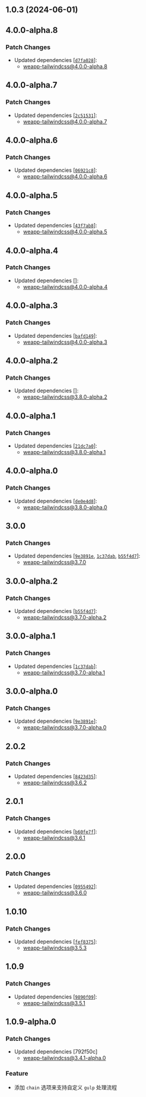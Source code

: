 ## 1.0.3 (2024-06-01)

## 4.0.0-alpha.8

### Patch Changes

- Updated dependencies [[`d7fa028`](https://github.com/sonofmagic/weapp-tailwindcss/commit/d7fa02877ce74792687765766ff94ae3e30edf3b)]:
  - weapp-tailwindcss@4.0.0-alpha.8

## 4.0.0-alpha.7

### Patch Changes

- Updated dependencies [[`2c51531`](https://github.com/sonofmagic/weapp-tailwindcss/commit/2c515310f1fdfd15d11e2e35213c7e6bfcb55c3d)]:
  - weapp-tailwindcss@4.0.0-alpha.7

## 4.0.0-alpha.6

### Patch Changes

- Updated dependencies [[`06921c8`](https://github.com/sonofmagic/weapp-tailwindcss/commit/06921c86fc10f4649818e4dafb2597114cb4204c)]:
  - weapp-tailwindcss@4.0.0-alpha.6

## 4.0.0-alpha.5

### Patch Changes

- Updated dependencies [[`43f7ab8`](https://github.com/sonofmagic/weapp-tailwindcss/commit/43f7ab82b047a067bf7d37d88ed861be7b0609d4)]:
  - weapp-tailwindcss@4.0.0-alpha.5

## 4.0.0-alpha.4

### Patch Changes

- Updated dependencies []:
  - weapp-tailwindcss@4.0.0-alpha.4

## 4.0.0-alpha.3

### Patch Changes

- Updated dependencies [[`bafd149`](https://github.com/sonofmagic/weapp-tailwindcss/commit/bafd149f0510b30cbf95711223583055023e7875)]:
  - weapp-tailwindcss@4.0.0-alpha.3

## 4.0.0-alpha.2

### Patch Changes

- Updated dependencies []:
  - weapp-tailwindcss@3.8.0-alpha.2

## 4.0.0-alpha.1

### Patch Changes

- Updated dependencies [[`21dc7a0`](https://github.com/sonofmagic/weapp-tailwindcss/commit/21dc7a079c02e011961a0c9375d096432ee44768)]:
  - weapp-tailwindcss@3.8.0-alpha.1

## 4.0.0-alpha.0

### Patch Changes

- Updated dependencies [[`de0e4d8`](https://github.com/sonofmagic/weapp-tailwindcss/commit/de0e4d8f38477e806df74b24926d280319ac8419)]:
  - weapp-tailwindcss@3.8.0-alpha.0

## 3.0.0

### Patch Changes

- Updated dependencies [[`9e3891e`](https://github.com/sonofmagic/weapp-tailwindcss/commit/9e3891ec6b18519b75d850d9637f2ea57e3bab91), [`1c37dab`](https://github.com/sonofmagic/weapp-tailwindcss/commit/1c37dab354da866565ee843419e3fdbef187630e), [`b55f4d7`](https://github.com/sonofmagic/weapp-tailwindcss/commit/b55f4d75962031d26f665f60106ea2ed52e162bb)]:
  - weapp-tailwindcss@3.7.0

## 3.0.0-alpha.2

### Patch Changes

- Updated dependencies [[`b55f4d7`](https://github.com/sonofmagic/weapp-tailwindcss/commit/b55f4d75962031d26f665f60106ea2ed52e162bb)]:
  - weapp-tailwindcss@3.7.0-alpha.2

## 3.0.0-alpha.1

### Patch Changes

- Updated dependencies [[`1c37dab`](https://github.com/sonofmagic/weapp-tailwindcss/commit/1c37dab354da866565ee843419e3fdbef187630e)]:
  - weapp-tailwindcss@3.7.0-alpha.1

## 3.0.0-alpha.0

### Patch Changes

- Updated dependencies [[`9e3891e`](https://github.com/sonofmagic/weapp-tailwindcss/commit/9e3891ec6b18519b75d850d9637f2ea57e3bab91)]:
  - weapp-tailwindcss@3.7.0-alpha.0

## 2.0.2

### Patch Changes

- Updated dependencies [[`8423d35`](https://github.com/sonofmagic/weapp-tailwindcss/commit/8423d35c775c250730fc84b869cabe2525a01178)]:
  - weapp-tailwindcss@3.6.2

## 2.0.1

### Patch Changes

- Updated dependencies [[`b60fe7f`](https://github.com/sonofmagic/weapp-tailwindcss/commit/b60fe7f338df7db87ab1c8fb705f1659d9df6afd)]:
  - weapp-tailwindcss@3.6.1

## 2.0.0

### Patch Changes

- Updated dependencies [[`0955492`](https://github.com/sonofmagic/weapp-tailwindcss/commit/095549299cefce15559578f28a6b1624b43fb1c9)]:
  - weapp-tailwindcss@3.6.0

## 1.0.10

### Patch Changes

- Updated dependencies [[`fef8375`](https://github.com/sonofmagic/weapp-tailwindcss/commit/fef8375ab825842b3beb5d30170891eb400da79d)]:
  - weapp-tailwindcss@3.5.3

## 1.0.9

### Patch Changes

- Updated dependencies [[`9890f09`](https://github.com/sonofmagic/weapp-tailwindcss/commit/9890f09a990682e10aabab7b8dc685a58d977fca)]:
  - weapp-tailwindcss@3.5.1

## 1.0.9-alpha.0

### Patch Changes

- Updated dependencies [792f50c]
  - weapp-tailwindcss@3.4.1-alpha.0

### Feature

- 添加 `chain` 选项来支持自定义 `gulp` 处理流程

